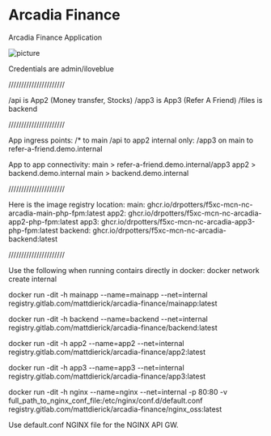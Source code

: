 # Arcadia Finance

Arcadia Finance Application

![picture](https://gitlab.com/MattDierick/arcadia-finance/raw/master/Micro%20Services%20architecture.png)

Credentials are admin/iloveblue

//////////////////////

/api is App2 (Money transfer, Stocks)
/app3 is App3 (Refer A Friend)
/files is backend

//////////////////////

App ingress points:
/* to main
/api to app2
internal only: /app3 on main to refer-a-friend.demo.internal

App to app connectivity:
main > refer-a-friend.demo.internal/app3
app2 > backend.demo.internal
main > backend.demo.internal

//////////////////////

Here is the image registry location:
main: ghcr.io/drpotters/f5xc-mcn-nc-arcadia-main-php-fpm:latest
app2: ghcr.io/drpotters/f5xc-mcn-nc-arcadia-app2-php-fpm:latest
app3: ghcr.io/drpotters/f5xc-mcn-nc-arcadia-app3-php-fpm:latest
backend: ghcr.io/drpotters/f5xc-mcn-nc-arcadia-backend:latest

//////////////////////

Use the following when running contairs directly in docker:
docker network create internal

docker run -dit -h mainapp --name=mainapp --net=internal registry.gitlab.com/mattdierick/arcadia-finance/mainapp:latest

docker run -dit -h backend --name=backend --net=internal registry.gitlab.com/mattdierick/arcadia-finance/backend:latest

docker run -dit -h app2 --name=app2 --net=internal registry.gitlab.com/mattdierick/arcadia-finance/app2:latest

docker run -dit -h app3 --name=app3 --net=internal registry.gitlab.com/mattdierick/arcadia-finance/app3:latest


docker run -dit -h nginx --name=nginx --net=internal -p 80:80 -v full_path_to_nginx_conf_file:/etc/nginx/conf.d/default.conf registry.gitlab.com/mattdierick/arcadia-finance/nginx_oss:latest

Use default.conf NGINX file for the NGINX API GW.
